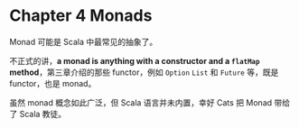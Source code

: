 # Chapter 4 Monads

Monad 可能是 Scala 中最常见的抽象了。

不正式的讲，**a monad is anything with a constructor and a `flatMap` method**，第三章介绍的那些 functor，例如 `Option` `List` 和 `Future` 等，既是 functor，也是 monad。

虽然 monad 概念如此广泛，但 Scala 语言并未内置，幸好 Cats 把 Monad 带给了 Scala 教徒。